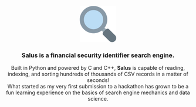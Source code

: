 <p align="center">
  <img src="assets/logo.png" width="100"></img>
</p>
<h3 align="center">Salus is a financial security identifier search engine.</h3>
<p align="center">
  Built in Python and powered by C and C++, <b>Salus</b> is capable of reading, indexing, and sorting hundreds of thousands of CSV records in a matter of seconds!
  <br/>
  What started as my very first submission to a hackathon has grown to be a fun learning experience on the basics of search engine mechanics and data science.
</p>
